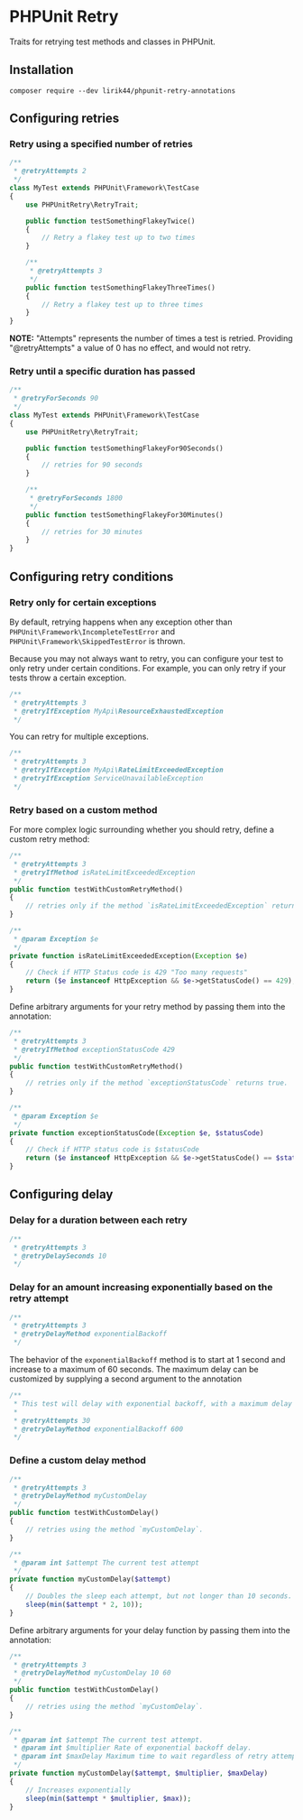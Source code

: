 # PHPUnit Retry

Traits for retrying test methods and classes in PHPUnit.

## Installation

```
composer require --dev lirik44/phpunit-retry-annotations
```

## Configuring retries

### Retry using a specified number of retries

```php
/**
 * @retryAttempts 2
 */
class MyTest extends PHPUnit\Framework\TestCase
{
    use PHPUnitRetry\RetryTrait;

    public function testSomethingFlakeyTwice()
    {
        // Retry a flakey test up to two times
    }

    /**
     * @retryAttempts 3
     */
    public function testSomethingFlakeyThreeTimes()
    {
        // Retry a flakey test up to three times
    }
}
```

**NOTE:** "Attempts" represents the number of times a test is retried.
Providing "@retryAttempts" a value of 0 has no effect, and would not retry.

### Retry until a specific duration has passed

```php
/**
 * @retryForSeconds 90
 */
class MyTest extends PHPUnit\Framework\TestCase
{
    use PHPUnitRetry\RetryTrait;

    public function testSomethingFlakeyFor90Seconds()
    {
        // retries for 90 seconds
    }

    /**
     * @retryForSeconds 1800
     */
    public function testSomethingFlakeyFor30Minutes()
    {
        // retries for 30 minutes
    }
}
```

## Configuring retry conditions


### Retry only for certain exceptions

By default, retrying happens when any exception other than
`PHPUnit\Framework\IncompleteTestError` and `PHPUnit\Framework\SkippedTestError`
is thrown.

Because you may not always want to retry, you can configure your test to only
retry under certain conditions. For example, you can only retry if your tests
throw a certain exception.

```php
/**
 * @retryAttempts 3
 * @retryIfException MyApi\ResourceExhaustedException
 */
```

You can retry for multiple exceptions.

```php
/**
 * @retryAttempts 3
 * @retryIfException MyApi\RateLimitExceededException
 * @retryIfException ServiceUnavailableException
 */
```

### Retry based on a custom method

For more complex logic surrounding whether you should retry, define a custom
retry method:

```php
/**
 * @retryAttempts 3
 * @retryIfMethod isRateLimitExceededException
 */
public function testWithCustomRetryMethod()
{
    // retries only if the method `isRateLimitExceededException` returns true.
}

/**
 * @param Exception $e
 */
private function isRateLimitExceededException(Exception $e)
{
    // Check if HTTP Status code is 429 "Too many requests"
    return ($e instanceof HttpException && $e->getStatusCode() == 429);
}
```

Define arbitrary arguments for your retry method by passing them into the
annotation:

```php
/**
 * @retryAttempts 3
 * @retryIfMethod exceptionStatusCode 429
 */
public function testWithCustomRetryMethod()
{
    // retries only if the method `exceptionStatusCode` returns true.
}

/**
 * @param Exception $e
 */
private function exceptionStatusCode(Exception $e, $statusCode)
{
    // Check if HTTP status code is $statusCode
    return ($e instanceof HttpException && $e->getStatusCode() == $statusCode);
}
```
## Configuring delay

### Delay for a duration between each retry

```php
/**
 * @retryAttempts 3
 * @retryDelaySeconds 10
 */
```

### Delay for an amount increasing exponentially based on the retry attempt

```php
/**
 * @retryAttempts 3
 * @retryDelayMethod exponentialBackoff
 */
```

The behavior of the `exponentialBackoff` method is to start at 1
second and increase to a maximum of 60 seconds. The maximum delay can be
customized by supplying a second argument to the annotation

```php
/**
 * This test will delay with exponential backoff, with a maximum delay of 10 minutes.
 *
 * @retryAttempts 30
 * @retryDelayMethod exponentialBackoff 600
 */
```

### Define a custom delay method

```php
/**
 * @retryAttempts 3
 * @retryDelayMethod myCustomDelay
 */
public function testWithCustomDelay()
{
    // retries using the method `myCustomDelay`.
}

/**
 * @param int $attempt The current test attempt
 */
private function myCustomDelay($attempt)
{
    // Doubles the sleep each attempt, but not longer than 10 seconds.
    sleep(min($attempt * 2, 10));
}
```

Define arbitrary arguments for your delay function by passing them into the
annotation:

```php
/**
 * @retryAttempts 3
 * @retryDelayMethod myCustomDelay 10 60
 */
public function testWithCustomDelay()
{
    // retries using the method `myCustomDelay`.
}

/**
 * @param int $attempt The current test attempt.
 * @param int $multiplier Rate of exponential backoff delay.
 * @param int $maxDelay Maximum time to wait regardless of retry attempt.
 */
private function myCustomDelay($attempt, $multiplier, $maxDelay)
{
    // Increases exponentially
    sleep(min($attempt * $multiplier, $max));
}
```
